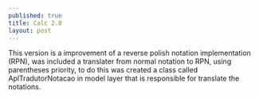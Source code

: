 ```yaml
---
published: true
title: Calc 2.0
layout: post
---
```

This version is a improvement of a reverse polish notation implementation (RPN), was included a translater from normal notation to RPN, using parentheses priority, to do this was created a class called AplTradutorNotacao in model layer that is responsible for translate the notations.